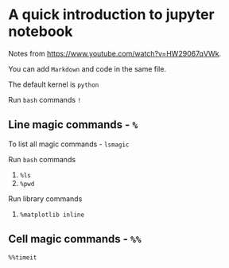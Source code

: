 # A quick introduction to jupyter notebook

Notes from https://www.youtube.com/watch?v=HW29067qVWk. 

You can add `Markdown` and code in the same file.

The default kernel is `python`

Run `bash` commands
`!`

## Line magic commands - `%`

To list all magic commands - `lsmagic`

Run `bash` commands
1. `%ls`
2. `%pwd`

Run library commands
1. `%matplotlib inline`

## Cell magic commands - `%%`

`%%timeit`

